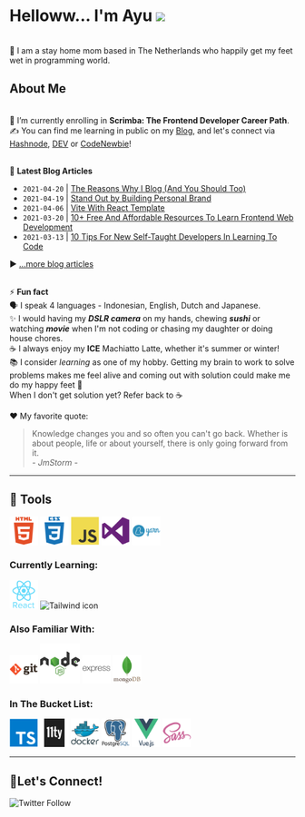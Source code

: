 # Helloww... I'm Ayu <img src="https://raw.githubusercontent.com/MartinHeinz/MartinHeinz/master/wave.gif" width="40px">

<br>:raising_hand: I am a stay home mom based in The Netherlands who happily get my feet wet in programming world.

## About Me
<br>🌱 I’m currently enrolling in **Scrimba: The Frontend Developer Career Path**.
<br> ✍ You can find me learning in public on my [Blog](https://adiati.com/), and let's connect via [Hashnode](https://hashnode.com/@ayuadiati), [DEV](https://dev.to/adiatiayu) or [CodeNewbie](https://community.codenewbie.org/adiatiayu)!

<br>📰 **Latest Blog Articles**

<!-- BLOG-POST-LIST:START -->
- `2021-04-20` | [The Reasons Why I Blog (And You Should Too)](https://adiati.com/the-reasons-why-i-blog-and-you-should-too)  
- `2021-04-19` | [Stand Out by Building Personal Brand](https://adiati.com/stand-out-by-building-personal-brand)  
- `2021-04-06` | [Vite With React Template](https://adiati.com/vite-with-react-template)  
- `2021-03-20` | [10+ Free And Affordable Resources To Learn Frontend Web Development](https://adiati.com/10-free-and-affordable-resources-to-learn-frontend-web-development)  
- `2021-03-13` | [10 Tips For New Self-Taught Developers In Learning To Code](https://adiati.com/10-tips-for-new-self-taught-developers-in-learning-to-code)  

<!-- BLOG-POST-LIST:END -->

▶ [...more blog articles](https://adiati.com)


<br>⚡ **Fun fact**
<br>🗣 I speak 4 languages - Indonesian, English, Dutch and Japanese.
<br>:sparkles: I would having my ***DSLR camera*** on my hands, chewing ***sushi*** or watching ***movie*** when I'm not coding or chasing my daughter or doing house chores.
<br>☕ I always enjoy my **ICE** Machiatto Latte, whether it's summer or winter!
<br>📚 I consider *learning* as one of my hobby. Getting my brain to work to solve problems makes me feel alive and coming out with solution could make me do my happy feet :penguin:
<br>When I don't get solution yet? Refer back to ☕

❤ My favorite quote:
> Knowledge changes you and so often you can't go back.
> Whether is about people, life or about yourself, there is only going forward from it.
<br><em>- JmStorm -</em>

---

## :hammer: Tools

<img src="https://github.com/devicons/devicon/blob/master/icons/html5/html5-plain-wordmark.svg" alt="HTML icon" width="50" height="50"> <img src="https://github.com/devicons/devicon/blob/master/icons/css3/css3-plain-wordmark.svg" alt="CSS icon" width="50" height="50"> <img src="https://github.com/devicons/devicon/blob/master/icons/javascript/javascript-original.svg" alt="JS icon" width="50" height="50"> <img src="https://github.com/devicons/devicon/blob/master/icons/visualstudio/visualstudio-plain.svg" alt="Visual Studio icon" width="50" height="50"> <img src="https://github.com/devicons/devicon/blob/master/icons/yarn/yarn-original-wordmark.svg" alt="Yarn icon" width="50" height="50">

### Currently Learning:
<img src="https://github.com/devicons/devicon/blob/master/icons/react/react-original-wordmark.svg" alt="React icon" width="50" height="50"> <img src="https://www.vectorlogo.zone/logos/tailwindcss/tailwindcss-icon.svg" alt="Tailwind icon" width="50" height="50">

### Also Familiar With:
<img src="https://github.com/devicons/devicon/blob/master/icons/git/git-original-wordmark.svg" alt="Git icon" width="50" height="50"> <img src="https://github.com/devicons/devicon/blob/master/icons/nodejs/nodejs-original-wordmark.svg" alt="NodeJS icon" width="70" height="70"> <img src="https://github.com/devicons/devicon/blob/master/icons/express/express-original-wordmark.svg" alt="Express icon" width="50" height="50"> <img src="https://github.com/devicons/devicon/blob/master/icons/mongodb/mongodb-original-wordmark.svg" alt="MongoDB icon" width="50" height="50"> 

### In The Bucket List:
<img src="https://github.com/devicons/devicon/blob/master/icons/typescript/typescript-original.svg" alt="Typescript icon" width="50" height="50"> <img src="https://github.com/devicons/devicon/blob/master/icons/eleventy/eleventy-original.svg" alt="Eleventy icon" width="50" height="50"> <img src="https://github.com/devicons/devicon/blob/master/icons/docker/docker-original-wordmark.svg" alt="Docker icon" width="50" height="50"> <img src="https://github.com/devicons/devicon/blob/master/icons/postgresql/postgresql-original-wordmark.svg" alt="PostgresQL icon" width="50" height="50"> <img src="https://github.com/devicons/devicon/blob/master/icons/vuejs/vuejs-original-wordmark.svg" alt="Vue icon" width="50" height="50"> <img src="https://github.com/devicons/devicon/blob/master/icons/sass/sass-original.svg" alt="Sass icon" width="50" height="50"> 

---

## 🤝Let's Connect!

![Twitter Follow](https://img.shields.io/twitter/follow/AdiatiAyu?color=%23FF7308&label=Let%27s%20connect%20on%20Twitter%21%20&style=for-the-badge)


